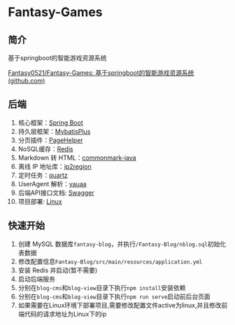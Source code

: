 # Fantasy-Games



## 简介

基于springboot的智能游戏资源系统

 [Fantasy0521/Fantasy-Games: 基于springboot的智能游戏资源系统 (github.com)](https://github.com/Fantasy0521/Fantasy-Games)

## 后端

1. 核心框架：[Spring Boot](https://github.com/spring-projects/spring-boot)
2. 持久层框架：[MybatisPlus](https://baomidou.com/pages/24112f/)
3. 分页插件：[PageHelper](https://github.com/pagehelper/Mybatis-PageHelper)
4. NoSQL缓存：[Redis](https://github.com/redis/redis)
5. Markdown 转 HTML：[commonmark-java](https://github.com/commonmark/commonmark-java)
6. 离线 IP 地址库：[ip2region](https://github.com/lionsoul2014/ip2region)
7. 定时任务：[quartz](https://github.com/quartz-scheduler/quartz)
8. UserAgent 解析：[yauaa](https://github.com/nielsbasjes/yauaa)
9. 后端API接口文档: [Swagger](https://swagger.io/)
10. 项目部署: [Linux](https://www.linux.org/pages/download/)


## 快速开始

1. 创建 MySQL 数据库`fantasy-blog`，并执行`/Fantasy-Blog/nblog.sql`初始化表数据
2. 修改配置信息`Fantasy-Blog/src/main/resources/application.yml`
3. 安装 Redis 并启动(暂不需要)
4. 启动后端服务
5. 分别在`blog-cms`和`blog-view`目录下执行`npm install`安装依赖
6. 分别在`blog-cms`和`blog-view`目录下执行`npm run serve`启动前后台页面
7. 如果需要在Linux环境下部署项目,需要修改配置文件active为linux,并且修改前端代码的请求地址为Linux下的ip



